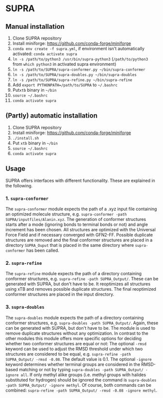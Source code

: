 # SUPRA

## Manual installation
1. Clone SUPRA repository
2. Install miniforge: https://github.com/conda-forge/miniforge
3. ```conda env create -f supra.yml```, if environment isn't automatically activated: ```conda activate supra```
5. ```ln -s /path/to/python3 /usr/bin/supra-python3``` (```/path/to/python3``` from ```which python3``` in activated supra environment)
6. ```ln -s /path/to/SUPRA/supra-conformer.py ~/bin/supra-conformer```
7. ```ln -s /path/to/SUPRA/supra-doubles.py ~/bin/supra-doubles```
8. ```ln -s /path/to/SUPRA/supra-refine.py ~/bin/supra-refine```
9. Add ```export PYTHONPATH=/path/to/SUPRA``` to ```~/.bashrc``` 
10. Put```xtb``` binary in ```~/bin```
11. ```source ~/.bashrc```
12. ```conda activate supra```

## (Partly) automatic installation
1. Clone SUPRA repository
2. Install miniforge: https://github.com/conda-forge/miniforge
3. ```./install.sh```
4. Put ```xtb``` binary in ```~/bin```
5. ```source ~/.bashrc```
6. ```conda activate supra```

## Usage
SUPRA offers interfaces with different functionality. These are explained in the following.
### 1. ```supra-conformer```
The ```supra-conformer``` module expects the path of a .xyz input file containing an optimized molecule structure, e.g. ```supra-conformer -path SUPRA/inputfiles/Alanin.xyz```. The generation of conformer structures starts after a mode (ignoring bonds to terminal bonds or not) and angle increment has been chosen. All structures are optimized with the Universal Force Field and if necessary converged with GFN2-FF. Possible duplicate structures are removed and the final conformer structures are placed in a directory ```SUPRA_Ouput``` that is placed in the same directory where ```supra-conformer``` has been called.
### 2. ```supra-refine```
The ```supra-refine``` module expects the path of a directory containing conformer structures, e.g. ```supra-refine -path SUPRA_Output/```. These can be generated with SUPRA, but don't have to be. It reoptimizes all structures using xTB and removes possible duplicate structures. The final reoptimized conformer structures are placed in the input directory.
### 3. ```supra-doubles```
The ```supra-doubles``` module expects the path of a directory containing conformer structures, e.g. ```supra-doubles -path SUPRA_Output/```. Again, these can be generated with SUPRA, but don't have to be. The module is used to remove duplicate structures without any optimization. In contrast to the other modules this module offers more specific options for deciding whether two conformer structures are equal or not: The optional ```-rmsd``` keyword can be used to adjust the RMSD threshold under which two structures are considered to be equal, e.g. ```supra-refine -path SUPRA_Output/ -rmsd -0.08```. The default value is 0.1. The optional ```-ignore``` keyword determines whether terminal groups are considered in the RMSD-based matching or not by typing ```supra-doubles -path SUPRA_Output/ -ignore all```. If only methyl alike groups (i.e. methyl groups with halides substituted for hydrogen) should be ignored the command is ```supra-doubles -path SUPRA_Output/ -ignore methyl```. Of course, both commands can be combined: ```supra-refine -path SUPRA_Output/ -rmsd -0.08 -ignore methyl```.
